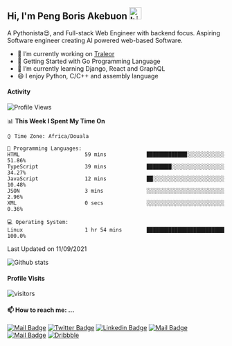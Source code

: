  ## Hi, I'm Peng Boris Akebuon <img src="https://user-images.githubusercontent.com/1303154/88677602-1635ba80-d120-11ea-84d8-d263ba5fc3c0.gif" width="28px" alt="hi">

 A Pythonista😍, and Full-stack Web Engineer with backend focus. Aspiring Software engineer creating AI powered web-based Software.
- 🔭 I’m currently working on [Traleor](https://traleor.com/)
- 📒 Getting Started with Go Programming Language
- 🌱 I’m currently learning Django, React and GraphQL
- 😄 I enjoy Python, C/C++ and assembly language

#### Activity
<!--START_SECTION:waka-->
![Profile Views](http://img.shields.io/badge/Profile%20Views-10-blue)

📊 **This Week I Spent My Time On** 

```text
⌚︎ Time Zone: Africa/Douala

💬 Programming Languages: 
HTML                     59 mins             █████████████░░░░░░░░░░░░   51.86% 
TypeScript               39 mins             ████████░░░░░░░░░░░░░░░░░   34.27% 
JavaScript               12 mins             ██░░░░░░░░░░░░░░░░░░░░░░░   10.48% 
JSON                     3 mins              ░░░░░░░░░░░░░░░░░░░░░░░░░   2.96% 
XML                      0 secs              ░░░░░░░░░░░░░░░░░░░░░░░░░   0.36%

💻 Operating System: 
Linux                    1 hr 54 mins        █████████████████████████   100.0%

```


 Last Updated on 11/09/2021
<!--END_SECTION:waka-->


![Github stats](https://github-readme-stats.vercel.app/api?username=itzomen&theme=vue&show_icons=true&count_private=true)
 
 #### Profile Visits 

![visitors](https://visitor-badge.glitch.me/badge?page_id=itzomen)

#### 📫 How to reach me: ...

[![Mail Badge](https://img.shields.io/badge/-itzomen-c0392b?style=flat&labelColor=c0392b&logo=gmail&logoColor=white)](mailto:peng.akebuon2468@gmail.com)
[![Twitter Badge](https://img.shields.io/badge/-@itz_omen-1ca0f1?style=flat&labelColor=1ca0f1&logo=twitter&logoColor=white&link=https://twitter.com/itz_omen)](https://twitter.com/itz_omen/) [![Linkedin Badge](https://img.shields.io/badge/-Peng_Boris_Akebuon-0e76a8?style=flat&labelColor=0e76a8&logo=linkedin&logoColor=white)](https://www.linkedin.com/in/peng-boris-akebuon-0b8ba0195/)
 [![Mail Badge](https://img.shields.io/badge/-Academy_Omen-e74c3c?style=flat&labelColor=e74c3c&logo=youtube&logoColor=white)](https://www.youtube.com/channel/UCknaAfNfqKQDQFnqP2zMA6A)  [![Mail Badge](https://img.shields.io/badge/-@itz_an_omen-5851DB?style=flat&labelColor=5851DB&logo=instagram&logoColor=white)](https://instagram.com/itz_an_omen)  [![Dribbble](https://img.shields.io/badge/-itzomen-ea4c89?style=flat&label&logo=dribbble&logoColor=white)](https://dribbble.com/itzomen)
